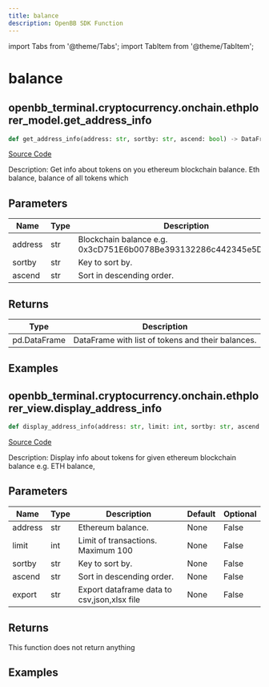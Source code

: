 ```yaml
---
title: balance
description: OpenBB SDK Function
---
```


import Tabs from '@theme/Tabs';
import TabItem from '@theme/TabItem';

# balance

<Tabs>
<TabItem value="model" label="Model" default>

## openbb_terminal.cryptocurrency.onchain.ethplorer_model.get_address_info

```python title='openbb_terminal/cryptocurrency/onchain/ethplorer_model.py'
def get_address_info(address: str, sortby: str, ascend: bool) -> DataFrame
```
[Source Code](https://github.com/OpenBB-finance/OpenBBTerminal/tree/main/openbb_terminal/cryptocurrency/onchain/ethplorer_model.py#L196)

Description: Get info about tokens on you ethereum blockchain balance. Eth balance, balance of all tokens which

## Parameters

| Name | Type | Description | Default | Optional |
| ---- | ---- | ----------- | ------- | -------- |
| address | str | Blockchain balance e.g. 0x3cD751E6b0078Be393132286c442345e5DC49699 | None | False |
| sortby | str | Key to sort by. | None | False |
| ascend | str | Sort in descending order. | None | False |

## Returns

| Type | Description |
| ---- | ----------- |
| pd.DataFrame | DataFrame with list of tokens and their balances. |

## Examples



</TabItem>
<TabItem value="view" label="View">

## openbb_terminal.cryptocurrency.onchain.ethplorer_view.display_address_info

```python title='openbb_terminal/cryptocurrency/onchain/ethplorer_view.py'
def display_address_info(address: str, limit: int, sortby: str, ascend: bool, export: str) -> None
```
[Source Code](https://github.com/OpenBB-finance/OpenBBTerminal/tree/main/openbb_terminal/cryptocurrency/onchain/ethplorer_view.py#L21)

Description: Display info about tokens for given ethereum blockchain balance e.g. ETH balance,

## Parameters

| Name | Type | Description | Default | Optional |
| ---- | ---- | ----------- | ------- | -------- |
| address | str | Ethereum balance. | None | False |
| limit | int | Limit of transactions. Maximum 100 | None | False |
| sortby | str | Key to sort by. | None | False |
| ascend | str | Sort in descending order. | None | False |
| export | str | Export dataframe data to csv,json,xlsx file | None | False |

## Returns

This function does not return anything

## Examples



</TabItem>
</Tabs>